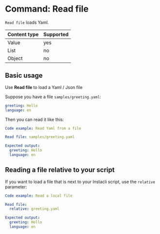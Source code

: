 # Command: Read file

`Read file` loads Yaml.

| Content type | Supported |
|--------------|-----------|
| Value        | yes       |
| List         | no        |
| Object       | no        |

## Basic usage

Use **Read file** to load a Yaml / Json file

Suppose you have a file `samples/greeting.yaml`:

```yaml file:greeting.yaml
greeting: Hello
language: en
```

Then you can read it like this:

```yaml
Code example: Read Yaml from a file

Read file: samples/greeting.yaml

Expected output:
  greeting: Hello
  language: en
```

<!--
Note: To make the automated test work, the file is actually read from the repository `samples` directory. 
-->

## Reading a file relative to your script

If you want to load a file that is next to your Instacli script, use the `relative` parameter:

```yaml
Code example: Read a local file

Read file:
  relative: greeting.yaml

Expected output:
  greeting: Hello
  language: en    
```